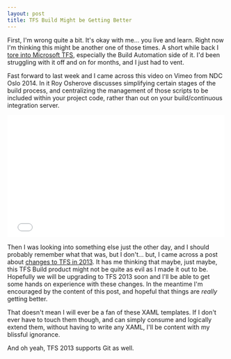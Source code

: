 ```yaml
---
layout: post
title: TFS Build Might be Getting Better
---
```


First, I'm wrong quite a bit. It's okay with me... you live and learn. Right now I'm thinking this might be another one of those times. A short while back I [tore into Microsoft TFS](/2014/04/10/why-tfs-sucks/), especially the Build Automation side of it. I'd been struggling with it off and on for months, and I just had to vent.

Fast forward to last week and I came across this video on Vimeo from NDC Oslo 2014. In it Roy Osherove discusses simplifying certain stages of the build process, and centralizing the management of those scripts to be included within your project code, rather than out on your build/continuous integration server.

<iframe src="//player.vimeo.com/video/97516289" width="500" height="281" frameborder="0" webkitallowfullscreen mozallowfullscreen allowfullscreen></iframe>

Then I was looking into something else just the other day, and I should probably remember what that was, but I don't... but, I came across a post about [changes to TFS in 2013](http://www.alexandervanwynsberghe.be/whats-new-in-tfs-2013-build/). It has me thinking that maybe, just maybe, this TFS Build product might not be quite as evil as I made it out to be. Hopefully we will be upgrading to TFS 2013 soon and I'll be able to get some hands on experience with these changes. In the meantime I'm encouraged by the content of this post, and hopeful that things are *really* getting better.

That doesn't mean I will ever be a fan of these XAML templates. If I don't ever have to touch them though, and can simply consume and logically extend them, without having to write any XAML, I'll be content with my blissful ignorance. 

And oh yeah, TFS 2013 supports Git as well. 